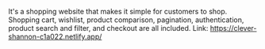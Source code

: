 It's a shopping website that makes it simple for customers to shop. Shopping cart, wishlist, product comparison, pagination, authentication, product search and filter, and checkout are all included.
Link: https://clever-shannon-c1a022.netlify.app/
